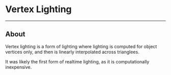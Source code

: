 # Vertex Lighting

___

## About

Vertex lighting is a form of lighting where lighting is computed for object vertices only, and then is linearly interpolated across trianglees.

It was likely the first form of realtime lighting, as it is computationally inexpensive.
